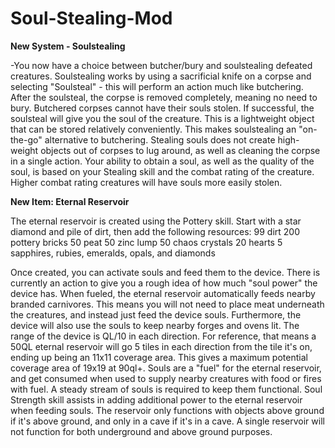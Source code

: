 # Soul-Stealing-Mod

**New System - Soulstealing**

  -You now have a choice between butcher/bury and soulstealing defeated creatures.
  Soulstealing works by using a sacrificial knife on a corpse and selecting "Soulsteal" - this will perform an action much like butchering.
  After the soulsteal, the corpse is removed completely, meaning no need to bury. Butchered corpses cannot have their souls stolen.
  If successful, the soulsteal will give you the soul of the creature. This is a lightweight object that can be stored relatively conveniently.
  This makes soulstealing an "on-the-go" alternative to butchering. Stealing souls does not create high-weight objects out of corpses to lug around, as well as cleaning the corpse in a single action.
  Your ability to obtain a soul, as well as the quality of the soul, is based on your Stealing skill and the combat rating of the creature. Higher combat rating creatures will have souls more easily stolen.

**New Item: Eternal Reservoir**

The eternal reservoir is created using the Pottery skill. Start with a star diamond and pile of dirt, then add the following resources:
99 dirt
200 pottery bricks
50 peat
50 zinc lump
50 chaos crystals
20 hearts
5 sapphires, rubies, emeralds, opals, and diamonds

Once created, you can activate souls and feed them to the device. There is currently an action to give you a rough idea of how much "soul power" the device has.
When fueled, the eternal reservoir automatically feeds nearby branded carnivores. This means you will not need to place meat underneath the creatures, and instead just feed the device souls.
Furthermore, the device will also use the souls to keep nearby forges and ovens lit.
The range of the device is QL/10 in each direction. For reference, that means a 50QL eternal reservoir will go 5 tiles in each direction from the tile it's on, ending up being an 11x11 coverage area. This gives a maximum potential coverage area of 19x19 at 90ql+.
Souls are a "fuel" for the eternal reservoir, and get consumed when used to supply nearby creatures with food or fires with fuel. A steady stream of souls is required to keep them functional.
Soul Strength skill assists in adding additional power to the eternal reservoir when feeding souls.
The reservoir only functions with objects above ground if it's above ground, and only in a cave if it's in a cave. A single reservoir will not function for both underground and above ground purposes.
